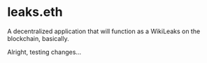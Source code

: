 # leaks.eth
A decentralized application that will function as a WikiLeaks on the blockchain, basically.

Alright, testing changes...